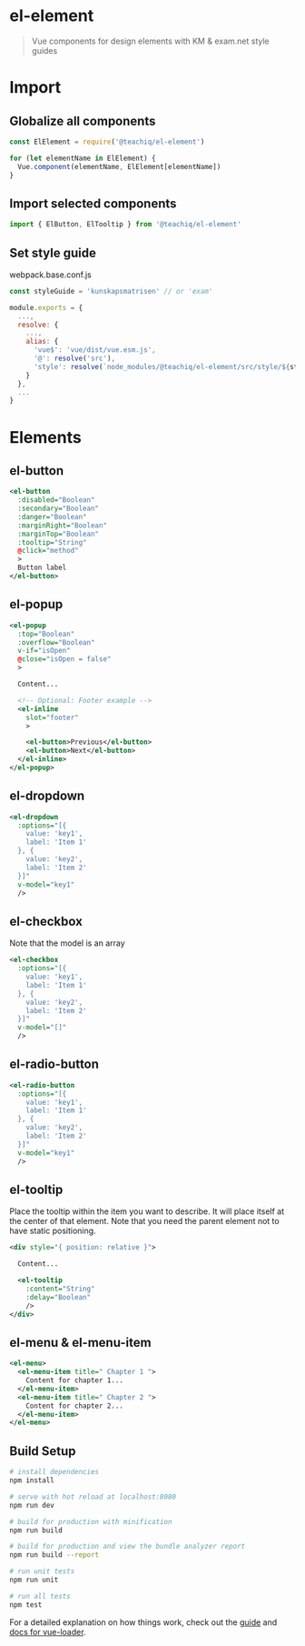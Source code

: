 # el-element

> Vue components for design elements with KM & exam.net style guides

# Import
## Globalize all components
```js
const ElElement = require('@teachiq/el-element')

for (let elementName in ElElement) {
  Vue.component(elementName, ElElement[elementName])
}
```

## Import selected components
```js
import { ElButton, ElTooltip } from '@teachiq/el-element'
```

## Set style guide
webpack.base.conf.js
```js
const styleGuide = 'kunskapsmatrisen' // or 'exam'

module.exports = {
  ...,
  resolve: {
    ...,
    alias: {
      'vue$': 'vue/dist/vue.esm.js',
      '@': resolve('src'),
      'style': resolve(`node_modules/@teachiq/el-element/src/style/${styleGuide}`)
    }
  },
  ...
}
```

# Elements
## el-button
```xml
<el-button
  :disabled="Boolean"
  :secondary="Boolean"
  :danger="Boolean"
  :marginRight="Boolean"
  :marginTop="Boolean"
  :tooltip="String"
  @click="method"
  >
  Button label
</el-button>
```

## el-popup
```xml
<el-popup
  :top="Boolean"
  :overflow="Boolean"
  v-if="isOpen"
  @close="isOpen = false"
  >

  Content...

  <!-- Optional: Footer example -->
  <el-inline
    slot="footer"
    >

    <el-button>Previous</el-button>
    <el-button>Next</el-button>
  </el-inline>
</el-popup>
```

## el-dropdown
```xml
<el-dropdown
  :options="[{
    value: 'key1',
    label: 'Item 1'
  }, {
    value: 'key2',
    label: 'Item 2'
  }]"
  v-model="key1"
  />
```

## el-checkbox
Note that the model is an array
```xml
<el-checkbox
  :options="[{
    value: 'key1',
    label: 'Item 1'
  }, {
    value: 'key2',
    label: 'Item 2'
  }]"
  v-model="[]"
  />
```

## el-radio-button
```xml
<el-radio-button
  :options="[{
    value: 'key1',
    label: 'Item 1'
  }, {
    value: 'key2',
    label: 'Item 2'
  }]"
  v-model="key1"
  />
```

## el-tooltip
Place the tooltip within the item you want to describe. It will place itself at the center of that element. Note that you need the parent element not to have static positioning.
```xml
<div style="{ position: relative }">

  Content...

  <el-tooltip
    :content="String"
    :delay="Boolean"
    />
</div>
```

## el-menu & el-menu-item
```xml
<el-menu>
  <el-menu-item title=" Chapter 1 ">
    Content for chapter 1...
  </el-menu-item>
  <el-menu-item title=" Chapter 2 ">
    Content for chapter 2...
  </el-menu-item>
</el-menu>
```

## Build Setup

``` bash
# install dependencies
npm install

# serve with hot reload at localhost:8080
npm run dev

# build for production with minification
npm run build

# build for production and view the bundle analyzer report
npm run build --report

# run unit tests
npm run unit

# run all tests
npm test
```

For a detailed explanation on how things work, check out the [guide](http://vuejs-templates.github.io/webpack/) and [docs for vue-loader](http://vuejs.github.io/vue-loader).
